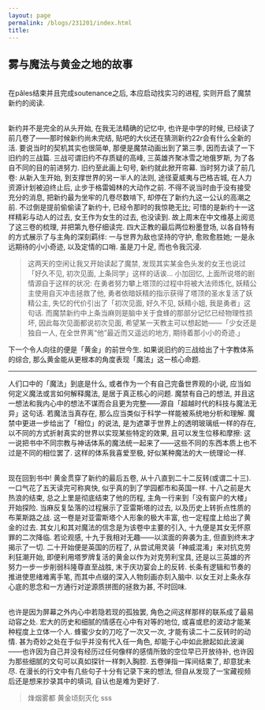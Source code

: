 ```yaml
---
layout: page
permalink: /blogs/231201/index.html
title: 
---
```


## 雾与魔法与黄金之地的故事

<br>在pâles结束并且完成soutenance之后, 本应启动找实习的进程, 实则开启了魔禁新约的阅读.

<br>新约并不是完全的从头开始, 在我无法精确的记忆中, 也许是中学的时候, 已经读了前几卷了——那时候新约尚未完结, 贴吧的大伙还在猜测新约22r会有什么全新的活. 要说当时的契机其实也很简单, 那便是魔禁动画出到了第三季, 因而去读了一下旧约的三战篇. 三战可谓旧约不存质疑的高峰, 三英雄齐聚冰雪之地俄罗斯, 为了各自不同的目的前进努力. 旧约至此画上句号, 新约就此掀开帘幕. 当时努力读了前几卷: 从新入生开始, 到支撑世界的另一半人的法则, 途径夏威夷与巴格吉城, 在人力资源计划被迫终止后, 止步于格雷姆林的大动作之前. 不得不说当时由于没有接受充分的消息, 把新约最为坐牢的几卷尽数啃下, 却停在了新约九这一公认的高潮之前. 不过倒是提前偷偷读了新约十, 已经令那时的我惊艳无比; 可惜的是新约十一这样精彩与动人的过去, 女王作为女生的过去, 也没读到. 故上周末在中文维基上阅览了这三卷的梳理, 并把第九卷仔细读完. 四大正教的最后两位粉墨登场, 以各自特有的方式展示了与主角的深刻羁绊: 一与世界为敌也坚持的守护, 愈败愈胜她; 一是永远期待的小小奇迹, 以及定情的口哨. 虽是刀十足, 而也令我沉浸.

> 这两天的空闲让我又开始读起了魔禁, 发现其实某金色头发的女王也说过「好久不见, 初次见面, 上条同学」这样的话诶... 小加回忆, 上面所说塔的剧情源自于这样的状况: 在勇者努力攀上塔顶的过程中将被大法师炼化, 妖精公主使用自灭冲击拯救了他, 勇者依暗妖精的指示获得了塔顶的圣水复活了妖精公主, 失忆的代价引出了「初次见面, 好久不见, 妖精小姐, 我是勇者」这句话. 而魔禁新约中上条当麻则是脑中关于食蜂的那部分记忆已经物理性损坏, 因此每次见面都说初次见面, 希望某一天教主可以想起她——「少女还是独自一人, 在全世界离“他”最近而又遥远的地方, 期待着那小小的奇迹.」

下一个令人向往的便是「黄金」的前世今生. 如果说旧约的三战给出了十字教体系的综合, 那么黄金能从更根本的角度表现「魔法」这一核心命题.

---

人们口中的「魔法」到底是什么, 或者作为一个有自己完备世界观的小说, 应当如何定义魔法或言如何解释魔法, 是居于真正核心的问题. 魔禁有自己的想法, 并且这一想法和我内心中的想法不谋而合且更为完整——源自「超越时代的科技与魔法无异」这句话. 若魔法当真存在, 那么应当类似于科学一样能被系统地分析和理解. 魔禁中更进一步给出了「相位」的说法, 是为遮罩于世界上的透明玻璃纸一样的存在, 以不同的方式折射真实的世界以实现某些特定的效果, 且可以发生位移和摩擦: 这一说把书中不同宗教与神话体系的魔法统一起来了——这些不同的东西本质上也不过是不同的相位罢了. 这样的体系我喜爱至极, 好似某种魔法的大一统理论一样.

<br>现在回到书中! 黄金贯穿了新约的最后五卷, 从十八直到二十二反转(或谓二十三). 一口气花了五天读完可称爽快, 似乎真的到了学园都市和英国一样. 十八之前是大热浪的结束, 总之上里是彻底结束了他的历程, 主角一行来到「没有窗户的大楼」开始探险. 当麻反复坠落的过程展示了亚雷斯塔的过去, 以及历史上转折点性质的布莱斯路之战. 这一卷是对亚雷斯塔个人形象的极大丰富, 也一定程度上给出了黄金的过去. 其女儿和其对魔法的信念是为该卷中主要的引入, 十九便是其女无怀原罪的二次降临. 若论观感, 十九于我相对无趣——以滨面的奔袭为主, 但直到终末才揭示了一切. 二十开始便是英国的历程了, 从尝试用灵装「神威混淆」来对抗克劳利狂潮开始, 即便利用塔罗牌复活的黄金以作为对克劳利宝具, 还是以三英雄的齐努力一步一步削弱科隆尊直至战胜, 末于庆功宴会上的反转. 长条有逻辑和节奏的推进使思绪难离手笔, 而其中点缀的深入人物刻画亦刻入脑中. 以女王对上条永存心底的思念和一方通行对逆源质拼图的拯救为甚, 不时回味.

<br>也许是因为屏幕之外内心中若隐若现的孤独罢, 角色之间这样那样的联系成了最易动容之处. 宏大的历史和细腻的情感在心中有对等的地位, 或喜或悲的波动才能某种程度上立体一个人. 蜂蜜少女的刀吃了一次又一次, 才能有读二十二反转时的动情. 甚为奇妙之处在于似乎并没有代入任一角色, 却能于心中如此掀起如此波澜——也许因为自己并没有经历过任何像样的感情所致的空位早已开放待补, 也许因为那些细腻的文句可以真如探针一样刺入胸腔. 五卷弹指一挥间结束了, 却意犹未尽. 在漫长的行文中有几些句子十分有记录下来的想法, 但自从发现了一宝藏视频后还是想来抄录其中的填词, 自认也是难为更好了.

> 烽烟雾都 黄金顷刻灭化  sss